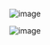 ![image](https://user-images.githubusercontent.com/57319180/147402003-ef6a0c2b-24eb-49b9-961f-0ac056dc4351.png)

![image](https://user-images.githubusercontent.com/57319180/147402008-feda36ef-e605-429c-b80f-ab678e4eb1b1.png)
